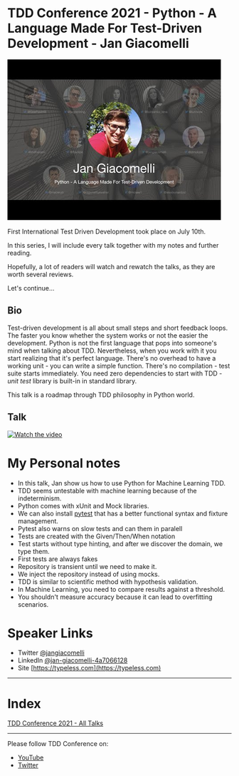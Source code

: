 # TDD Conference 2021 - Python - A Language Made For Test-Driven Development - Jan Giacomelli

![TDD Conference 2021 - Python - A Language Made For Test-Driven Development - Jan Giacomelli](TDD%20Conference%202021%20-%20Python%20-%20A%20Language%20Made%20For%20Test-Driven%20Development%20-%20Jan%20Giacomelli.jpg)

First International Test Driven Development took place on July 10th. 

In this series, I will include every talk together with my notes and further reading.

Hopefully, a lot of readers will watch and rewatch the talks, as they are worth several reviews.

Let's continue... 

## Bio 

Test-driven development is all about small steps and short feedback loops. The faster you know whether the system works or not the easier the development. Python is not the first language that pops into someone's mind when talking about TDD. Nevertheless, when you work with it you start realizing that it's perfect language. There's no overhead to have a working unit - you can write a simple function. There's no compilation - test suite starts immediately. You need zero dependencies to start with TDD - *unit test* library is built-in in standard library.

This talk is a roadmap through TDD philosophy in Python world.

## Talk

[![Watch the video](https://img.youtube.com/vi/MuRrxVF8CL0/sddefault.jpg)](https://youtu.be/MuRrxVF8CL0) 

# My Personal notes

- In this talk, Jan show us how to use Python for Machine Learning TDD.
- TDD seems untestable with machine learning because of the indeterminism.
- Python comes with xUnit and Mock libraries.
- We can also install [pytest](https://docs.pytest.org/) that has a better functional syntax and fixture management.
- Pytest also warns on slow tests and can them in paralell
- Tests are created with the Given/Then/When notation
- Test starts without type hinting, and after we discover the domain, we type them.
- First tests are always fakes
- Repository is transient until we need to make it.
- We inject the repository instead of using mocks.
- TDD is similar to scientific method with hypothesis validation.
- In Machine Learning, you need to compare results against a threshold.
- You shouldn't measure accuracy because it can lead to overfitting scenarios.

# Speaker Links

- Twitter [@jangiacomelli](https://twitter.com/jangiacomelli) 
- LinkedIn [@jan-giacomelli-4a7066128](https://www.linkedin.com/in/jan-giacomelli-4a7066128/) 
- Site [https://typeless.com](https://typeless.com) 

* * *

# Index

[TDD Conference 2021 - All Talks](https://github.com/mcsee/Software-Design-Articles/tree/main/Articles/TDD%20Conference%202021/TDD%20Conference%202021%20-%20All%20Talks/readme.md)

* * *

Please follow TDD Conference on:

- [YouTube](https://www.youtube.com/channel/UCKn-DadPoyYssfAOMk1LSew)
- [Twitter](https://twitter.com/tddconf)